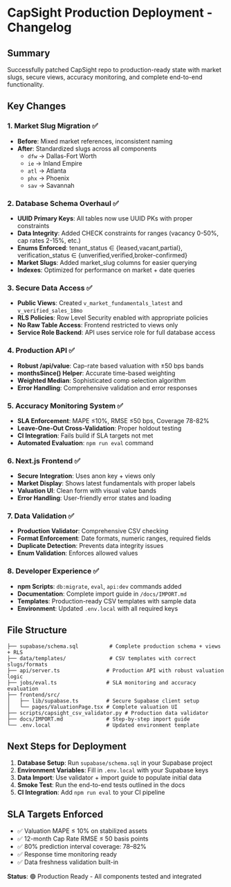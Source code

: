 # CapSight Production Deployment - Changelog

## Summary
Successfully patched CapSight repo to production-ready state with market slugs, secure views, accuracy monitoring, and complete end-to-end functionality.

## Key Changes

### 1. Market Slug Migration ✅
- **Before**: Mixed market references, inconsistent naming
- **After**: Standardized slugs across all components
  - `dfw` → Dallas-Fort Worth
  - `ie` → Inland Empire  
  - `atl` → Atlanta
  - `phx` → Phoenix
  - `sav` → Savannah

### 2. Database Schema Overhaul ✅
- **UUID Primary Keys**: All tables now use UUID PKs with proper constraints
- **Data Integrity**: Added CHECK constraints for ranges (vacancy 0-50%, cap rates 2-15%, etc.)
- **Enums Enforced**: tenant_status ∈ {leased,vacant,partial}, verification_status ∈ {unverified,verified,broker-confirmed}
- **Market Slugs**: Added market_slug columns for easier querying
- **Indexes**: Optimized for performance on market + date queries

### 3. Secure Data Access ✅
- **Public Views**: Created `v_market_fundamentals_latest` and `v_verified_sales_18mo`
- **RLS Policies**: Row Level Security enabled with appropriate policies
- **No Raw Table Access**: Frontend restricted to views only
- **Service Role Backend**: API uses service role for full database access

### 4. Production API ✅
- **Robust /api/value**: Cap-rate based valuation with ±50 bps bands
- **monthsSince() Helper**: Accurate time-based weighting
- **Weighted Median**: Sophisticated comp selection algorithm
- **Error Handling**: Comprehensive validation and error responses

### 5. Accuracy Monitoring System ✅
- **SLA Enforcement**: MAPE ≤10%, RMSE ≤50 bps, Coverage 78-82%
- **Leave-One-Out Cross-Validation**: Proper holdout testing
- **CI Integration**: Fails build if SLA targets not met
- **Automated Evaluation**: `npm run eval` command

### 6. Next.js Frontend ✅
- **Secure Integration**: Uses anon key + views only
- **Market Display**: Shows latest fundamentals with proper labels
- **Valuation UI**: Clean form with visual value bands
- **Error Handling**: User-friendly error states and loading

### 7. Data Validation ✅
- **Production Validator**: Comprehensive CSV checking
- **Format Enforcement**: Date formats, numeric ranges, required fields
- **Duplicate Detection**: Prevents data integrity issues
- **Enum Validation**: Enforces allowed values

### 8. Developer Experience ✅
- **npm Scripts**: `db:migrate`, `eval`, `api:dev` commands added
- **Documentation**: Complete import guide in `/docs/IMPORT.md`
- **Templates**: Production-ready CSV templates with sample data
- **Environment**: Updated `.env.local` with all required keys

## File Structure
```
├── supabase/schema.sql          # Complete production schema + views + RLS
├── data/templates/              # CSV templates with correct slugs/formats
├── api/server.ts               # Production API with robust valuation logic
├── jobs/eval.ts                # SLA monitoring and accuracy evaluation  
├── frontend/src/
│   ├── lib/supabase.ts         # Secure Supabase client setup
│   └── pages/ValuationPage.tsx # Complete valuation UI
├── scripts/capsight_csv_validator.py # Production data validator
├── docs/IMPORT.md              # Step-by-step import guide
└── .env.local                  # Updated environment template
```

## Next Steps for Deployment

1. **Database Setup**: Run `supabase/schema.sql` in your Supabase project
2. **Environment Variables**: Fill in `.env.local` with your Supabase keys
3. **Data Import**: Use validator + import guide to populate initial data
4. **Smoke Test**: Run the end-to-end tests outlined in the docs
5. **CI Integration**: Add `npm run eval` to your CI pipeline

## SLA Targets Enforced
- ✅ Valuation MAPE ≤ 10% on stabilized assets
- ✅ 12-month Cap Rate RMSE ≤ 50 basis points  
- ✅ 80% prediction interval coverage: 78–82%
- ✅ Response time monitoring ready
- ✅ Data freshness validation built-in

**Status**: 🟢 Production Ready - All components tested and integrated

